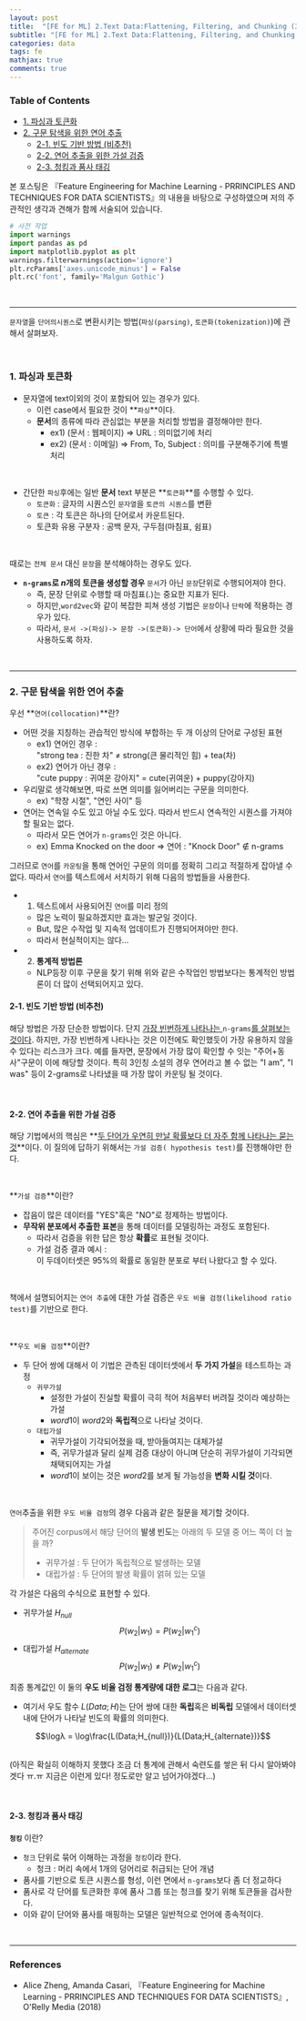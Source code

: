 ```yaml
---
layout: post
title:  "[FE for ML] 2.Text Data:Flattening, Filtering, and Chunking (3) 파싱, 토큰화, 연어 구문탐색"
subtitle: "[FE for ML] 2.Text Data:Flattening, Filtering, and Chunking (3) 파싱, 토큰화, 연어 구문탐색"
categories: data
tags: fe
mathjax: true
comments: true
---
```

<h3>Table of Contents<span class="tocSkip"></span></h3>
<div class="toc"><ul class="toc-item"><li><span><a href="#1.-파싱과-토큰화" data-toc-modified-id="1.-파싱과-토큰화-1">1. 파싱과 토큰화</a></span></li><li><span><a href="#2.-구문-탐색을-위한-연어-추출" data-toc-modified-id="2.-구문-탐색을-위한-연어-추출-2">2. 구문 탐색을 위한 연어 추출</a></span><ul class="toc-item"><li><span><a href="#2-1.-빈도-기반-방법-(비추천)" data-toc-modified-id="2-1.-빈도-기반-방법-(비추천)-2.1">2-1. 빈도 기반 방법 (비추천)</a></span></li><li><span><a href="#2-2.-연어-추출을-위한-가설-검증" data-toc-modified-id="2-2.-연어-추출을-위한-가설-검증-2.2">2-2. 연어 추출을 위한 가설 검증</a></span></li><li><span><a href="#2-3.-청킹과-품사-태깅" data-toc-modified-id="2-3.-청킹과-품사-태깅-2.3">2-3. 청킹과 품사 태깅</a></span></li></ul></li></ul></div>

본 포스팅은 『Feature Engineering for Machine Learning - PRRINCIPLES AND TECHNIQUES FOR DATA SCIENTISTS』의 내용을 바탕으로 구성하였으며 저의 주관적인 생각과 견해가 함께 서술되어 있습니다.


```python
# 사전 작업
import warnings
import pandas as pd
import matplotlib.pyplot as plt
warnings.filterwarnings(action='ignore')
plt.rcParams['axes.unicode_minus'] = False 
plt.rc('font', family='Malgun Gothic') 
```

<br>

---

`문자열`을 `단어의시퀀스`로 변환시키는 방법(`파싱(parsing)`, `토큰화(tokenization)`)에 관해서 살펴보자.

<br>

### 1. 파싱과 토큰화

- 문자열에 text이외의 것이 포함되어 있는 경우가 있다.
    - 이런 case에서 필요한 것이 **`파싱`**이다.
    - **문서**의 종류에 따라 관심없는 부분을 처리할 방법을 결정해야만 한다.
        - ex1) (문서 : 웹페이지) => URL : 의미없기에 처리
        - ex2) (문서 : 이메일) => From, To, Subject : 의미를 구분해주기에 특별 처리
        
<br>

- 간단한 `파싱`후에는 일반 **문서** text 부분은 **`토큰화`**를 수행할 수 있다.
    - `토큰화` : 글자의 시퀀스인 `문자열`을 `토큰의 시퀀스`를 변환
    - `토큰` : 각 토큰은 하나의 단어로서 카운트된다.
    - 토큰화 유용 구분자 : 공백 문자, 구두점(마침표, 쉼표)

<br>

때로는 `전체 문서` 대신 `문장`을 분석해야하는 경우도 있다.

- **`n-grams`로 $n$개의 토큰을 생성할 경우** `문서`가 아닌 `문장`단위로 수행되어져야 한다.
    - 즉, 문장 단위로 수행할 때 마침표(.)는 중요한 지표가 된다.
    - 하지만,`word2vec`와 같이 복잡한 피쳐 생성 기법은 `문장`이나 `단락`에 적용하는 경우가 있다.
    - 따라서, `문서 ->(파싱)-> 문장 ->(토큰화)-> 단어`에서 상황에 따라 필요한 것을 사용하도록 하자.

<br>

---

### 2. 구문 탐색을 위한 연어 추출

우선 **`연어(collocation)`**란?
- 어떤 것을 지칭하는 관습적인 방식에 부합하는 두 개 이상의 단어로 구성된 표현
    - ex1) 연어인 경우 : <br> "strong tea : 진한 차" ≠ strong(큰 물리적인 힘) + tea(차)
    - ex2) 연어가 아닌 경우 : <br>"cute puppy : 귀여운 강아지" = cute(귀여운) + puppy(강아지)
- 우리말로 생각해보면, 따로 쓰면 의미를 잃어버리는 구문을 의미한다.
    - ex) "학창 시절", "연인 사이" 등
- 연어는 연속일 수도 있고 아닐 수도 있다. 따라서 반드시 연속적인 시퀀스를 가져야할 필요는 없다.
    - 따라서 모든 연어가 `n-grams`인 것은 아니다.
    - ex) Emma Knocked on the door => 연어 : "Knock Door" ∉ n-grams


그러므로 `연어`를 `카운팅`을 통해 연어인 구문의 의미를 정확히 그리고 적절하게 잡아낼 수 없다. 따라서 `연어`를 텍스트에서 서치하기 위해 다음의 방법들을 사용한다.

- 1) 텍스트에서 사용되어진 `연어`를 미리 정의 
    - 많은 노력이 필요하겠지만 효과는 발군일 것이다.
    - But, 많은 수작업 및 지속적 업데이트가 진행되어져야만 한다.
    - 따라서 현실적이지는 않다...
- 2) **통계적 방법론**
    - NLP등장 이후 구문을 찾기 위해 위와 같은 수작업인 방법보다는 통계적인 방법론이 더 많이 선택되어지고 있다.

#### 2-1. 빈도 기반 방법 (비추천)


해당 방법은 가장 단순한 방법이다. 단지 <u>가장 빈번하게 나타나는 </u>`n-grams`<u>를 살펴보는 것이다</u>. 하지만, 가장 빈번하게 나타나는 것은 이전에도 확인했듯이 가장 유용하지 않을 수 있다는 리스크가 크다. 예를 들자면, 문장에서 가장 많이 확인할 수 잇는 "주어+동사"구문이 이에 해당할 것이다. 특히 3인칭 소설의 경우 연어라고 볼 수 없는 "I am", "I was" 등이 2-grams로 나타냈을 때 가장 많이 카운팅 될 것이다.

<br>

#### 2-2. 연어 추출을 위한 가설 검증

해당 기법에서의 핵심은 **<u>두 단어가 우연히 만날 확률보다 더 자주 함께 나타나는 묻는 것</u>**이다. 이 질의에 답하기 위해서는 `가설 검증( hypothesis test)`를 진행해야만 한다.

<br>

**`가설 검증`**이란?
- 잡음이 많은 데이터를 "YES"혹은 "NO"로 정제하는 방법이다.
- **무작위 분포에서 추출한 표본**을 통해 데이터를 모델링하는 과정도 포함된다.
    - 따라서 검증을 위한 답은 항상 **확률**로 표현될 것이다.
    - 가설 검증 결과 예시 : <br>이 두데이터셋은 95%의 확률로 동일한 분포로 부터 나왔다고 할 수 있다.

<br>

책에서 설명되어지는 `연어 추출`에 대한 가설 검증은 `우도 비율 검정(likelihood ratio test)`를 기반으로 한다.

<br>

**`우도 비율 검정`**이란?

- 두 단어 쌍에 대해서 이 기법은 관측된 데이터셋에서 **두 가지 가설**을 테스트하는 과정
    - `귀무가설` 
        - 설정한 가설이 진실할 확률이 극히 적어 처음부터 버려질 것이라 예상하는 가설
        - $word1$이 $word2$와 **독립적**으로 나타날 것이다.
    - `대립가설`
        - 귀무가설이 기각되어졌을 때, 받아들여지는 대체가설
        - 즉, 귀무가설과 달리 실제 검증 대상이 아니며 단순히 귀무가설이 기각되면 채택되어지는 가설
        - $word1$이 보이는 것은 $word2$를 보게 될 가능성을 **변화 시킬 것**이다.

<br>

`연어`추출을 위한 `우도 비율 검정`의 경우 다음과 같은 질문을 제기할 것이다.

> 주어진 corpus에서 해당 단어의 **발생 빈도**는 아래의 두 모델 중 어느 쪽이 더 높을 까?
> - 귀무가설 : 두 단어가 독립적으로 발생하는 모델
> - 대립가설 : 두 단어의 발생 확률이 얽혀 있는 모델


각 가설은 다음의 수식으로 표현할 수 있다.
- 귀무가설 $H_{null}$ 
	$$P(w_2|w_1) = P(w_2|{w_1}^c)$$
- 대립가설 $H_{alternate}$ 
	$$P(w_2|w_1) ≠ P(w_2|{w_1}^c)$$

최종 통계값인 이 둘의 **우도 비율 검정 통계량에 대한 로그**는 다음과 같다.
- 여기서 우도 함수 $L(Data;H)$는 단어 쌍에 대한 **독립**혹은 **비독립** 모델에서 데이터셋 내에 단어가 나타날 빈도의 확률의 의미한다.

$$\logλ = \log\frac{L(Data;H_{null})}{L(Data;H_{alternate})}$$

<br>(아직은 확실히 이해하지 못했다 조금 더 통계에 관해서 숙련도를 쌓은 뒤 다시 알아봐야겟다 ㅠ.ㅠ 지금은 이런게 있다! 정도로만 알고 넘어가야겠다...)

<br>

#### 2-3. 청킹과 품사 태깅

**`청킹`** 이란?
- `청크` 단위로 묶어 이해하는 과정을 `청킹`이라 한다.
    - 청크 : 머리 속에서 1개의 덩어리로 취급되는 단어 개념
- 품사를 기반으로 토큰 시퀀스를 형성, 이런 면에서 `n-grams`보다 좀 더 정교하다
- 품사로 각 단어를 토큰화한 후에 품사 그룹 또는 청크를 찾기 위해 토큰들을 검사한다.
- 이와 같이 단어와 품사를 매핑하는 모델은 일반적으로 언어에 종속적이다.


<br>

---

### References

- Alice Zheng, Amanda Casari, 『Feature Engineering for Machine Learning - PRRINCIPLES AND TECHNIQUES FOR DATA SCIENTISTS』, O'Relly Media (2018)

